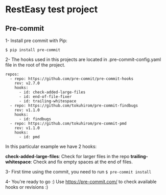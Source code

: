 # RestEasy test project




## Pre-commit

1- Install pre commit with Pip:

```$ pip install pre-commit```

2- The hooks used in this projects are located in .pre-commit-config.yaml file in the root of the project.

```
repos:
  - repo: https://github.com/pre-commit/pre-commit-hooks
    rev: v2.7.0
    hooks:
      - id: check-added-large-files
      - id: end-of-file-fixer
      - id: trailing-whitespace
  - repo: https://github.com/tokuhirom/pre-commit-findbugs
    rev: v1.1.0
    hooks:
      - id: findbugs
  - repo: https://github.com/tokuhirom/pre-commit-pmd
    rev: v1.1.0
    hooks:
      - id: pmd
```

In this particular example we have 2 hooks:

**check-added-large-files**: Check for larger files in the repo
**trailing-whitespace**: Check and fix empty spaces at the end of files.


3- First time using the commit, you need to run
```$ pre-commit install```

4- You're ready to go :)
Use https://pre-commit.com/ to check available hooks or revisions :)
